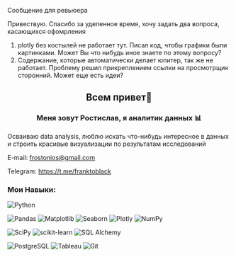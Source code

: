 Сообщение для ревьюера 

Привествую. Спасибо за уделенное время, хочу задать два вопроса, касающихся офомрления
1. plotly без костылей не работает тут. Писал код, чтобы графики были картинками. Может Вы что нибудь иное знаете по этому вопросу?
2. Содержание, которые автоматически делает юпитер, так же не работает. Проблему решил прикреплением ссылки на просмотрщик сторонний. Может еще есть идеи? 



<h2 align="center">Всем привет👋 </h2>
<h3 align="center">Меня зовут Ростислав, я аналитик данных 📊</h3>
Осваиваю data analysis, люблю искать что-нибудь интересное в данных и строить красивые визуализации по результатам исследований

E-mail: frostonios@gmail.com

Telegram: https://t.me/franktoblack

### Мои Навыки:

![Python](https://img.shields.io/badge/Python-FFD43B?style=for-the-badge&logo=python&logoColor=blue)

![Pandas](https://img.shields.io/badge/Pandas-2C2D72?style=for-the-badge&logo=pandas&logoColor=white)
![Matplotlib](https://img.shields.io/badge/Matplotlib-4361EE?style=for-the-badge&logo={Matplotlib}&logoColor=white)
![Seaborn](https://img.shields.io/badge/Seaborn-4895EF?style=for-the-badge&logo={Seaborn}&logoColor=white)
![Plotly](https://img.shields.io/badge/Plotly-%233F4F75.svg?style=for-the-badge&logo=plotly&logoColor=white)
![NumPy](https://img.shields.io/badge/numpy-%23013243.svg?style=for-the-badge&logo=numpy&logoColor=white)

![SciPy](https://img.shields.io/badge/SciPy-%230C55A5.svg?style=for-the-badge&logo=scipy&logoColor=%white)
![scikit-learn](https://img.shields.io/badge/scikit_learn-d69018?style=for-the-badge&logo=scikit-learn&logoColor=white)
![SQL Alchemy](https://img.shields.io/badge/SQLAlchemy-454343?style=for-the-badge&logo={SQLAlchemy}&logoColor=white)

![PostgreSQL](https://img.shields.io/badge/PostgreSQL-316192?style=for-the-badge&logo=postgresql&logoColor=white)
![Tableau](https://img.shields.io/badge/Tableau-1f77b4?style=for-the-badge&logo=Tableau&logoColor=white)
![Git](https://img.shields.io/badge/GIT-3d3d3d?style=for-the-badge&logo=git&logoColor=white)
